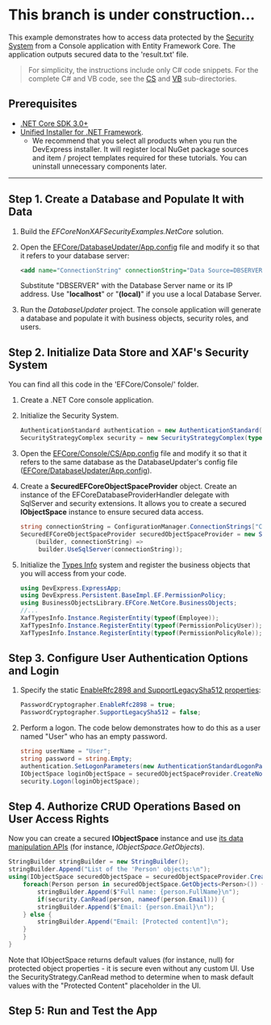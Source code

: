 <!-- default file list -->

# This branch is under construction...

This example demonstrates how to access data protected by the [Security System](https://docs.devexpress.com/eXpressAppFramework/113366/concepts/security-system/security-system-overview) from a Console application with Entity Framework Core. The application outputs secured data to the 'result.txt' file.

>For simplicity, the instructions include only C# code snippets. For the complete C# and VB code, see the [CS](CS) and [VB](VB) sub-directories.
 
## Prerequisites
- [.NET Core SDK 3.0+](https://dotnet.microsoft.com/download/dotnet-core)
- [Unified Installer for .NET Framework](https://www.devexpress.com/Products/Try/).
  - We recommend that you select all  products when you run the DevExpress installer. It will register local NuGet package sources and item / project templates required for these tutorials. You can uninstall unnecessary components later.
  
***
  
## Step 1. Create a Database and Populate It with Data

1. Build the *EFCoreNonXAFSecurityExamples.NetCore* solution.
2. Open the [EFCore/DatabaseUpdater/App.config](https://github.com/DevExpress-Examples/XAF_how-to-use-the-integrated-mode-of-the-security-system-in-non-xaf-applications-e4908/tree/20.1/EFCore/DatabaseUpdater/App.config) file and modify it so that it refers to your database server:
	
	[](#tab/tabid-xml)
	
	```xml
	<add name="ConnectionString" connectionString="Data Source=DBSERVER;Initial Catalog=ConsoleEFCoreTestDB;Integrated Security=True"/>
	```

	Substitute "DBSERVER" with the Database Server name or its IP address. Use "**localhost**" or "**(local)**" if you use a local Database Server.
    
3. Run the *DatabaseUpdater* project. The console application will generate a database and populate it with business objects, security roles, and users.



## Step 2. Initialize Data Store and XAF's Security System

You can find all this code in the 'EFCore/Console/' folder.

1. Create a .NET Core console application.

2. Initialize the Security System.
	
	[](#tab/tabid-csharp)
	
	```csharp
	AuthenticationStandard authentication = new AuthenticationStandard();
	SecurityStrategyComplex security = new SecurityStrategyComplex(typeof(PermissionPolicyUser), typeof(PermissionPolicyRole), auth);
	```	

3. Open the [EFCore/Console/CS/App.config](https://github.com/DevExpress-Examples/XAF_how-to-use-the-integrated-mode-of-the-security-system-in-non-xaf-applications-e4908/tree/20.1/EFCore/Console/CS/App.config) file and modify it so that it refers to the same database as the DatabaseUpdater's config file ([EFCore/DatabaseUpdater/App.config](https://github.com/DevExpress-Examples/XAF_how-to-use-the-integrated-mode-of-the-security-system-in-non-xaf-applications-e4908/tree/20.1/EFCore/DatabaseUpdater/App.config)).

4. Create a **SecuredEFCoreObjectSpaceProvider** object. Create an instance of the EFCoreDatabaseProviderHandler delegate with SqlServer and security extensions. It allows you to create a secured **IObjectSpace** instance to ensure secured data access.


	[](#tab/tabid-csharp)
	
	```csharp
	string connectionString = ConfigurationManager.ConnectionStrings["ConnectionString"].ConnectionString;
	SecuredEFCoreObjectSpaceProvider securedObjectSpaceProvider = new SecuredEFCoreObjectSpaceProvider(security, typeof(ConsoleDbContext), XafTypesInfo.Instance, connectionString,
	    (builder, connectionString) =>
	     builder.UseSqlServer(connectionString));
	```

5. Initialize the [Types Info](https://docs.devexpress.com/eXpressAppFramework/113669/concepts/business-model-design/types-info-subsystem) system and register the business objects that you will access from your code.
	
	[](#tab/tabid-csharp)
	
	```csharp
	using DevExpress.ExpressApp;
	using DevExpress.Persistent.BaseImpl.EF.PermissionPolicy;
	using BusinessObjectsLibrary.EFCore.NetCore.BusinessObjects;
	//...
	XafTypesInfo.Instance.RegisterEntity(typeof(Employee));
	XafTypesInfo.Instance.RegisterEntity(typeof(PermissionPolicyUser));
	XafTypesInfo.Instance.RegisterEntity(typeof(PermissionPolicyRole));
	```
	
## Step 3. Configure User Authentication Options and Login
1. Specify the static [EnableRfc2898 and SupportLegacySha512 properties](https://docs.devexpress.com/eXpressAppFramework/112649/Concepts/Security-System/Passwords-in-the-Security-System):
	[](#tab/tabid-csharp)
	
	```csharp
	PasswordCryptographer.EnableRfc2898 = true;
	PasswordCryptographer.SupportLegacySha512 = false;
	```

2. Perform a logon. The code below demonstrates how to do this as a user named "User" who has an empty password.

	[](#tab/tabid-csharp)
	
	```csharp
	string userName = "User";
	string password = string.Empty;
	authentication.SetLogonParameters(new AuthenticationStandardLogonParameters(userName, password));
	IObjectSpace loginObjectSpace = securedObjectSpaceProvider.CreateNonsecuredObjectSpace();
	security.Logon(loginObjectSpace);
	```

## Step 4. Authorize CRUD Operations Based on User Access Rights
Now you can create a secured **IObjectSpace** instance and use [its data manipulation APIs](https://docs.devexpress.com/eXpressAppFramework/113711/concepts/data-manipulation-and-business-logic/create-read-update-and-delete-data) (for instance, *IObjectSpace.GetObjects*).

[](#tab/tabid-csharp)
	
```csharp
StringBuilder stringBuilder = new StringBuilder();
stringBuilder.Append("List of the 'Person' objects:\n");
using(IObjectSpace securedObjectSpace = securedObjectSpaceProvider.CreateObjectSpace()) {
    foreach(Person person in securedObjectSpace.GetObjects<Person>()) {
        stringBuilder.Append($"Full name: {person.FullName}\n");
        if(security.CanRead(person, nameof(person.Email))) {
	    stringBuilder.Append($"Email: {person.Email}\n");
	} else {
	    stringBuilder.Append("Email: [Protected content]\n");
	}
    } 
}
```

Note that IObjectSpace returns default values (for instance, null) for protected object properties - it is secure even without any custom UI. Use the SecurityStrategy.CanRead method to determine when to mask default values with the "Protected Content" placeholder in the UI.

## Step 5: Run and Test the App
